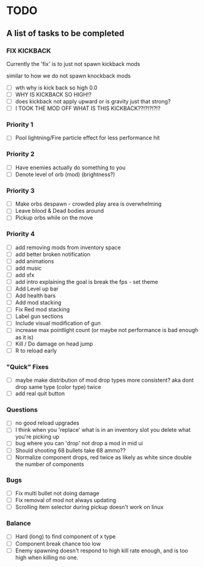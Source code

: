 # TODO
## A list of tasks to be completed

### FIX KICKBACK 
Currently the 'fix' is to just not spawn kickback mods

similar to how we do not spawn knockback mods
- [ ] wth why is kick back so high 0.0
- [ ] WHY IS KICKBACK SO HIGH!?
- [ ] does kickback not apply upward or is gravity just that strong?
- [ ] I TOOK THE MOD OFF WHAT IS THIS KICKBACK??!?!?!?!?

### Priority 1
- [ ] Pool lightning/Fire particle effect for less performance hit

### Priority 2
- [ ] Have enemies actually do something to you
- [ ] Denote level of orb (mod) (brightness?)

### Priority 3
- [ ] Make orbs despawn - crowded play area is overwhelming
- [ ] Leave blood & Dead bodies around
- [ ] Pickup orbs while on the move

### Priority 4
- [ ] add removing mods from inventory space
- [ ] add better broken notification
- [ ] add animations
- [ ] add music
- [ ] add sfx
- [ ] add intro explaining the goal is break the fps - set theme
- [ ] Add Level up bar
- [ ] Add health bars
- [ ] Add mod stacking
- [ ] Fix Red mod stacking
- [ ] Label gun sections
- [ ] Include visual modification of gun
- [ ] increase max pointlight count (or maybe not performance is bad enough as it is)
- [ ] Kill / Do damage on head jump
- [ ] R to reload early

### "Quick" Fixes
- [ ] maybe make distribution of mod drop types more consistent? aka dont drop same type (color type) twice
- [ ] add real quit button

### Questions
- [ ] no good reload upgrades
- [ ] I think when you 'replace' what is in an inventory slot you delete what you're picking up
- [ ] bug where you can 'drop' not drop a mod in mid ui
- [ ] Should shooting 68 bullets take 68 ammo??
- [ ] Normalize component drops, red twice as likely as white since double the number of components

### Bugs
- [ ] Fix multi bullet not doing damage
- [ ] Fix removal of mod not always updating
- [ ] Scrolling item selector during pickup doesn't work on linux

### Balance
- [ ] Hard (long) to find component of x type
- [ ] Component break chance too low
- [ ] Enemy spawning doesn't respond to high kill rate enough, and is too high when killing no one.
